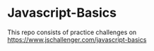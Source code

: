 # Javascript-Basics

This repo consists of practice challenges on https://www.jschallenger.com/javascript-basics
